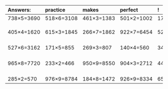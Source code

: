| Answers: | practice | makes | perfect | ! |
| :--- | :--- | :--- | :--- | :--- |
| 738×5=3690 | 518×6=3108 | 461×3=1383 | 501×2=1002 | 179×4=716 | 
|   |   |   |   |   | 
|   |   |   |   |   | 
|   |   |   |   |   | 
| 405×4=1620 | 615×3=1845 | 266×7=1862 | 922×7=6454 | 522×6=3132 | 
|   |   |   |   |   | 
|   |   |   |   |   | 
|   |   |   |   |   | 
|   |   |   |   |   | 
| 527×6=3162 | 171×5=855 | 269×3=807 | 140×4=560 | 340×2=680 | 
|   |   |   |   |   | 
|   |   |   |   |   | 
|   |   |   |   |   | 
|   |   |   |   |   | 
| 965×8=7720 | 233×2=466 | 950×9=8550 | 904×3=2712 | 445×5=2225 | 
|   |   |   |   |   | 
|   |   |   |   |   | 
|   |   |   |   |   | 
|   |   |   |   |   | 
| 285×2=570 | 976×9=8784 | 184×8=1472 | 926×9=8334 | 652×9=5868 | 
